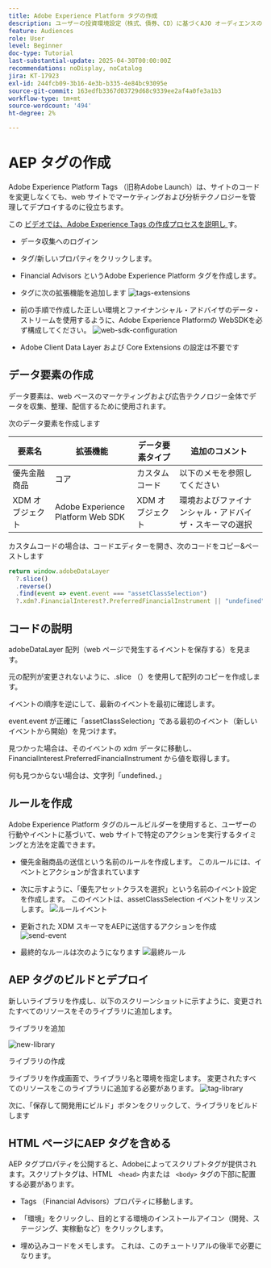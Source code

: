 ```yaml
---
title: Adobe Experience Platform タグの作成
description: ユーザーの投資環境設定（株式、債券、CD）に基づくAJO オーディエンスの作成
feature: Audiences
role: User
level: Beginner
doc-type: Tutorial
last-substantial-update: 2025-04-30T00:00:00Z
recommendations: noDisplay, noCatalog
jira: KT-17923
exl-id: 244fcb09-3b16-4e3b-b335-4e84bc93095e
source-git-commit: 163edfb3367d03729d68c9339ee2af4a0fe3a1b3
workflow-type: tm+mt
source-wordcount: '494'
ht-degree: 2%

---
```


# AEP タグの作成

Adobe Experience Platform Tags （旧称Adobe Launch）は、サイトのコードを変更しなくても、web サイトでマーケティングおよび分析テクノロジーを管理してデプロイするのに役立ちます。

この [ ビデオでは、Adobe Experience Tags の作成プロセスを説明し ](https://experienceleague.adobe.com/ja/playlists/experience-platform-get-started-with-tags) す。

* データ収集へのログイン
* タグ/新しいプロパティをクリックします。
* Financial Advisors というAdobe Experience Platform タグを作成します。

* タグに次の拡張機能を追加します
  ![tags-extensions](assets/tags-extensions.png)

* 前の手順で作成した正しい環境とファイナンシャル・アドバイザのデータ・ストリームを使用するように、Adobe Experience Platformの WebSDKを必ず構成してください。
  ![web-sdk-configuration](assets/web-sdk-configuration.png)

* Adobe Client Data Layer および Core Extensions の設定は不要です

## データ要素の作成

データ要素は、web ベースのマーケティングおよび広告テクノロジー全体でデータを収集、整理、配信するために使用されます。

次のデータ要素を作成します

| 要素名 | 拡張機能 | データ要素タイプ | 追加のコメント |
|------------------------------|-----------------------------------|-------------------|------------------------------------------------------------------------------------------------------------------------------------------------------------------|
| 優先金融商品 | コア | カスタムコード | 以下のメモを参照してください |
| XDM オブジェクト | Adobe Experience Platform Web SDK | XDM オブジェクト | 環境およびファイナンシャル・アドバイザ・スキーマの選択 |


カスタムコードの場合は、コードエディターを開き、次のコードをコピー&amp;ペーストします

```javascript
return window.adobeDataLayer
  ?.slice()
  .reverse()
  .find(event => event.event === "assetClassSelection")
  ?.xdm?.FinancialInterest?.PreferredFinancialInstrument || "undefined";
```

## コードの説明

adobeDataLayer 配列（web ページで発生するイベントを保存する）を見ます。

元の配列が変更されないように、.slice （）を使用して配列のコピーを作成します。

イベントの順序を逆にして、最新のイベントを最初に確認します。

event.event が正確に「assetClassSelection」である最初のイベント（新しいイベントから開始）を見つけます。

見つかった場合は、そのイベントの xdm データに移動し、FinancialInterest.PreferredFinancialInstrument から値を取得します。

何も見つからない場合は、文字列「undefined、」



## ルールを作成

Adobe Experience Platform タグのルールビルダーを使用すると、ユーザーの行動やイベントに基づいて、web サイトで特定のアクションを実行するタイミングと方法を定義できます。

* 優先金融商品の送信という名前のルールを作成します。 このルールには、イベントとアクションが含まれています


* 次に示すように、「優先アセットクラスを選択」という名前のイベント設定を作成します。 このイベントは、assetClassSelection イベントをリッスンします。
  ![ ルールイベント ](assets/rule-event.png)


* 更新された XDM スキーマをAEPに送信するアクションを作成
  ![send-event](assets/rule-send-event.png)

* 最終的なルールは次のようになります
  ![ 最終ルール ](assets/final-rule.png)

## AEP タグのビルドとデプロイ


新しいライブラリを作成し、以下のスクリーンショットに示すように、変更されたすべてのリソースをそのライブラリに追加します。

ライブラリを追加

![new-library](assets/tag-add-library.png)

ライブラリの作成

ライブラリを作成画面で、ライブラリ名と環境を指定します。
変更されたすべてのリソースをこのライブラリに追加する必要があります。
![tag-library](assets/tag-build-library.png)

次に、「保存して開発用にビルド」ボタンをクリックして、ライブラリをビルドします

## HTML ページにAEP タグを含める

AEP タグプロパティを公開すると、Adobeによってスクリプトタグが提供されます。スクリプトタグは、HTML ``` <head>``` 内または ``` <body>``` タグの下部に配置する必要があります。

* Tags （Financial Advisors）プロパティに移動します。

* 「環境」をクリックし、目的とする環境のインストールアイコン（開発、ステージング、実稼動など）をクリックします。

* 埋め込みコードをメモします。 これは、このチュートリアルの後半で必要になります。
